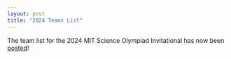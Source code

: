 ```yaml
---
layout: post
title: "2024 Teams List"
---
```


The team list for the 2024 MIT Science Olympiad Invitational has now been <a href="https://scioly.mit.edu/tournament-day-info">posted</a>!
